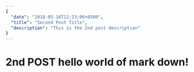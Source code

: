 ```yaml
---
{
  "date": "2018-05-16T12:23:06+0300",
  "title": "Second Post Title",
  "description": "This is the 2nd post description"
}
---
```

# 2nd POST **hello world** of mark down!